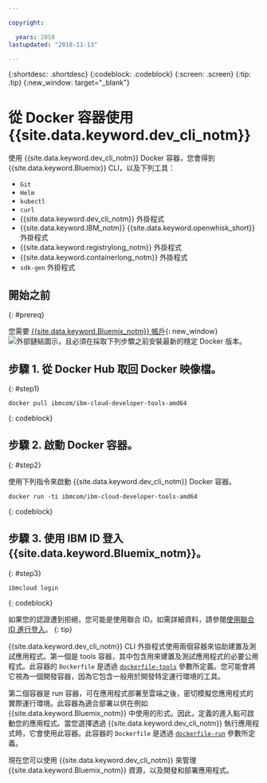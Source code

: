 ```yaml
---

copyright:

  years: 2018
lastupdated: "2018-11-13"

---
```


{:shortdesc: .shortdesc}
{:codeblock: .codeblock}
{:screen: .screen}
{:tip: .tip}
{:new_window: target="_blank"}

# 從 Docker 容器使用 {{site.data.keyword.dev_cli_notm}}

使用 {{site.data.keyword.dev_cli_notm}} Docker 容器，您會得到 {{site.data.keyword.Bluemix}} CLI，以及下列工具：

* `Git`
* `Helm`
* `kubectl`
* `curl`
* {{site.data.keyword.dev_cli_notm}} 外掛程式
* {{site.data.keyword.IBM_notm}} {{site.data.keyword.openwhisk_short}} 外掛程式
* {{site.data.keyword.registrylong_notm}} 外掛程式
* {{site.data.keyword.containerlong_notm}} 外掛程式
* `sdk-gen` 外掛程式

## 開始之前
{: #prereq}

您需要 [{{site.data.keyword.Bluemix_notm}} 帳戶](https://console.bluemix.net/){: new_window} ![外部鏈結圖示](../../../icons/launch-glyph.svg "外部鏈結圖示")，且必須在採取下列步驟之前安裝最新的穩定 Docker 版本。

## 步驟 1. 從 Docker Hub 取回 Docker 映像檔。
{: #step1}

```
docker pull ibmcom/ibm-cloud-developer-tools-amd64
```
{: codeblock}

## 步驟 2. 啟動 Docker 容器。
{: #step2}

使用下列指令來啟動 {{site.data.keyword.dev_cli_notm}} Docker 容器。

```
docker run -ti ibmcom/ibm-cloud-developer-tools-amd64
```
{: codeblock}

## 步驟 3. 使用 IBM ID 登入 {{site.data.keyword.Bluemix_notm}}。
{: #step3}

```
ibmcloud login
```
{: codeblock}


如果您的認證遭到拒絕，您可能是使用聯合 ID。如需詳細資料，請參閱[使用聯合 ID 進行登入](/docs/iam/login_fedid.html#federated_id)。
{: tip}

{{site.data.keyword.dev_cli_notm}} CLI 外掛程式使用兩個容器來協助建置及測試應用程式。第一個是 tools 容器，其中包含用來建置及測試應用程式的必要公用程式。此容器的 `Dockerfile` 是透過 [`dockerfile-tools`](/docs/cli/idt/commands.html#command-parameters) 參數所定義。您可能會將它視為一個開發容器，因為它包含一般用於開發特定運行環境的工具。

第二個容器是 run 容器，可在應用程式部署至雲端之後，密切模擬您應用程式的實際運行環境。此容器為適合部署以供在例如 {{site.data.keyword.Bluemix_notm}} 中使用的形式。因此，定義的進入點可啟動您的應用程式。當您選擇透過 {{site.data.keyword.dev_cli_notm}} 執行應用程式時，它會使用此容器。此容器的 `Dockerfile` 是透過 [`dockerfile-run`](/docs/cli/idt/commands.html#run-parameters) 參數所定義。

現在您可以使用 {{site.data.keyword.dev_cli_notm}} 來管理 {{site.data.keyword.Bluemix_notm}} 資源，以及開發和部署應用程式。
